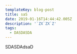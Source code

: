 ```yaml
---
templateKey: blog-post
title: saS
date: 2019-01-16T14:44:42.005Z
description: '`ZX`ZX`Z'
tags:
  - DASDASDA
---
```

SDASDAdsaD
